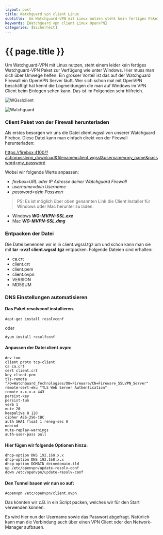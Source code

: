 ```yaml
---
layout: post
title: Watchguard vpn client Linux
subtitle:  Um Watchguard-VPN mit Linux nutzen steht kein fertiges Paket wier unter Windows zur Verfügung. Da aber auf der Watchguard ein OpenVPN Server läuft können ...
keywords: [Watchguard vpn client Linux OpenVPN]
categories: [Sicherheit]
---
```

# {{ page.title }}

Um Watchguard-VPN mit Linux nutzen, steht einem leider kein fertiges Watchguard-VPN Paket zur Verfügung wie unter Windows. Hier muss man sich über Umwege helfen. Ein grosser Vorteil ist das auf der Watchguard Firewall ein OpenVPN Server läuft. Wer sich schon mal mit OpenVPN beschäftigt hat kennt die Logmeldungen die man auf Windows im VPN Client beim Einlogen sehen kann. Das ist im Folgenden sehr hilfreich.

![WGsslclient](https://www.elastic2ls.com/wp-content/uploads/2015/11/WGsslclient-300x218.jpg)

![Watchguard](https://www.elastic2ls.com/wp-content/uploads/2015/11/Watchguard.jpg)

### Client Paket von der Firewall herunterladen

Als erstes besorgen wir uns die Datei client.wgssl von unserer Watchguard Firebox. Diese Datei kann man einfach direkt von der Firewall herunterladen:

[https://firebox:4100/?action=sslvpn_download&filename=client.wgssl&username=my_name&password=my_password](https://firebox:4100/?action=sslvpn_download&filename=client.wgssl&username=my_name&password=my_password)

Wobei wir folgende Werte anpassen:

*   _firebox=URL oder IP Adresse deiner Watchguard Firewall_
*   _username=dein Username_
*   _password=dein Passwort_

> PS: Es ist möglich über oben genannten Link die Client Installer für Windows oder Mac herunter zu laden.

*   Windows **_WG-MVPN-SSL.exe_**
*   Mac **_WG-MVPN-SSL.dmg_**

### Entpacken der Datei

Die Datei benennen wir in in client.wgssl.tgz um und schon kann man sie mit **tar -xvzf client.wgssl.tgz** entpacken. Folgende Dateien sind erhalten:

*   ca.crt
*   client.crt
*   client.pem
*   client.ovpn
*   VERSION
*   MD5SUM

### DNS Einstellungen automatisieren

#### Das Paket resolvconf installieren.

```
#apt-get install resolvconf
```

oder

```
#yum install resolfconf
```

#### Anpassen der Datei client.ovpn:

```
dev tun
client proto tcp-client
ca ca.crt
cert client.crt
key client.pem
tls-remote "/O=WatchGuard_Technologies/OU=Fireware/CN=Fireware_SSLVPN_Server"
remote-cert-eku "TLS Web Server Authentication"
remote x.x.x.x 443
persist-key
persist-tun
verb 1
mute 20
keepalive 8 120
cipher AES-256-CBC
auth SHA1 float 1 reneg-sec 0
nobind
mute-replay-warnings
auth-user-pass pull
```

#### Hier fügen wir folgende Optionen hinzu:

```
dhcp-option DNS 192.168.x.x
dhcp-option DNS 192.168.x.x
dhcp-option DOMAIN deinedomain.tld
up /etc/openvpn/update-resolv-conf
down /etc/openvpn/update-resolv-conf
```

#### Den Tunnel bauen wir nun so auf:

```
#openvpn /etc/openvpn/client.ovpn
```
Das könnten wir z.B. in ein Script packen, welches wir für den Start verwenden können.

Es wird hier nun der Username sowie das Passwort abgefragt. Natürlich kann man die Verbindung auch über einen VPN Client oder den Network-Manager aufbauen.
